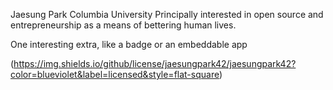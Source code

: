 
Jaesung Park
Columbia University
Principally interested in open source and entrepreneurship as a means of bettering human lives.

One interesting extra, like a badge or an embeddable app

(https://img.shields.io/github/license/jaesungpark42/jaesungpark42?color=blueviolet&label=licensed&style=flat-square)
